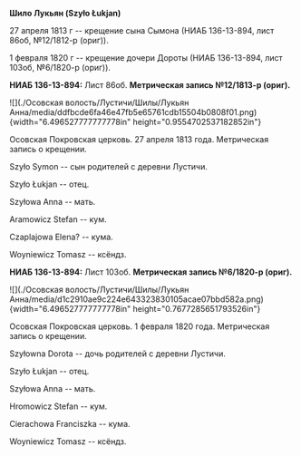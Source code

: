 **Шило Лукьян (Szyło Łukjan)**

27 апреля 1813 г -- крещение сына Сымона (НИАБ 136-13-894, лист 86об,
№12/1812-р (ориг)).

1 февраля 1820 г -- крещение дочери Дороты (НИАБ 136-13-894, лист 103об,
№6/1820-р (ориг)).

**НИАБ 136-13-894:** Лист 86об. **Метрическая запись №12/1813-р
(ориг).**

![](./Осовская волость/Лустичи/Шилы/Лукьян Анна/media/ddfbcde6fa46e47fb5e65761cdb15504b0808f01.png){width="6.496527777777778in"
height="0.9554702537182852in"}

Осовская Покровская церковь. 27 апреля 1813 года. Метрическая запись о
крещении.

Szyło Symon -- сын родителей с деревни Лустичи.

Szyło Łukjan -- отец.

Szyłowa Anna -- мать.

Aramowicz Stefan -- кум.

Czaplajowa Elena? -- кума.

Woyniewicz Tomasz -- ксёндз.

**НИАБ 136-13-894:** Лист 103об. **Метрическая запись №6/1820-р
(ориг).**

![](./Осовская волость/Лустичи/Шилы/Лукьян Анна/media/d1c2910ae9c224e643323830105acae07bbd582a.png){width="6.496527777777778in"
height="0.7677285651793526in"}

Осовская Покровская церковь. 1 февраля 1820 года. Метрическая запись о
крещении.

Szyłowna Dorota -- дочь родителей с деревни Лустичи.

Szyło Łukjan -- отец.

Szyłowa Anna -- мать.

Hromowicz Stefan -- кум.

Cierachowa Franciszka -- кума.

Woyniewicz Tomasz -- ксёндз.
